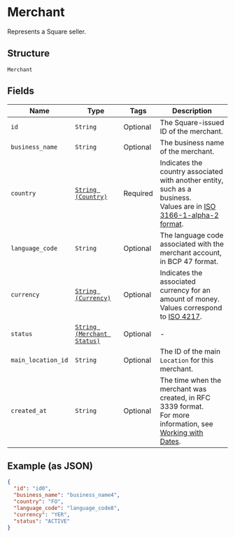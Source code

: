 
# Merchant

Represents a Square seller.

## Structure

`Merchant`

## Fields

| Name | Type | Tags | Description |
|  --- | --- | --- | --- |
| `id` | `String` | Optional | The Square-issued ID of the merchant. |
| `business_name` | `String` | Optional | The business name of the merchant. |
| `country` | [`String (Country)`](/doc/models/country.md) | Required | Indicates the country associated with another entity, such as a business.<br>Values are in [ISO 3166-1-alpha-2 format](http://www.iso.org/iso/home/standards/country_codes.htm). |
| `language_code` | `String` | Optional | The language code associated with the merchant account, in BCP 47 format. |
| `currency` | [`String (Currency)`](/doc/models/currency.md) | Optional | Indicates the associated currency for an amount of money. Values correspond<br>to [ISO 4217](https://wikipedia.org/wiki/ISO_4217). |
| `status` | [`String (Merchant Status)`](/doc/models/merchant-status.md) | Optional | - |
| `main_location_id` | `String` | Optional | The ID of the main `Location` for this merchant. |
| `created_at` | `String` | Optional | The time when the merchant was created, in RFC 3339 format.<br>For more information, see [Working with Dates](https://developer.squareup.com/docs/build-basics/working-with-dates). |

## Example (as JSON)

```json
{
  "id": "id0",
  "business_name": "business_name4",
  "country": "FO",
  "language_code": "language_code8",
  "currency": "YER",
  "status": "ACTIVE"
}
```


